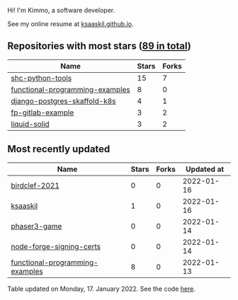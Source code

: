 Hi! I'm Kimmo, a software developer.

See my online resume at [ksaaskil.github.io](https://ksaaskil.github.io).

<!-- repositories starts -->

## Repositories with most stars ([89 in total](https://github.com/ksaaskil?tab=repositories))
| Name        | Stars           | Forks  |
| ------------- |-------------| -----|
|[shc-python-tools](https://github.com/ksaaskil/shc-python-tools)|15|7
|[functional-programming-examples](https://github.com/ksaaskil/functional-programming-examples)|8|0
|[django-postgres-skaffold-k8s](https://github.com/ksaaskil/django-postgres-skaffold-k8s)|4|1
|[fp-gitlab-example](https://github.com/ksaaskil/fp-gitlab-example)|3|2
|[liquid-solid](https://github.com/ksaaskil/liquid-solid)|3|2

<!-- repositories ends -->
<!-- recent_repositories starts -->

## Most recently updated
| Name        | Stars           | Forks  | Updated at
| ------------- |-------------| -----|-----|
|[birdclef-2021](https://github.com/ksaaskil/birdclef-2021)|0|0|2022-01-16
|[ksaaskil](https://github.com/ksaaskil/ksaaskil)|1|0|2022-01-16
|[phaser3-game](https://github.com/ksaaskil/phaser3-game)|0|0|2022-01-14
|[node-forge-signing-certs](https://github.com/ksaaskil/node-forge-signing-certs)|0|0|2022-01-14
|[functional-programming-examples](https://github.com/ksaaskil/functional-programming-examples)|8|0|2022-01-13

<!-- recent_repositories ends -->
<!-- updated_at starts -->
Table updated on Monday, 17. January 2022. See the code [here](https://github.com/ksaaskil/ksaaskil).
<!-- updated_at ends -->
